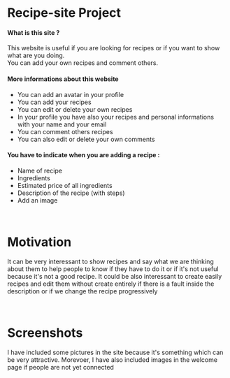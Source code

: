 <h1>Recipe-site Project</h1>

<h4>What is this site ?</h4>
<p>This website is useful if you are looking for recipes or if you want to show what are you doing.
	<br>
You can add your own recipes and comment others.</p>

<h4>More informations about this website</h4>
<ul>
<li>You can add an avatar in your profile</li>
  <li>You can add your recipes</li>
  <li>You can edit or delete your own recipes</li>
  <li>In your profile you have also your recipes and personal informations with your name and your email</li>
  <li>You can comment others recipes</li>
  <li>You can also edit or delete your own comments</li>
</ul>

<h4>You have to indicate when you are adding a recipe :</h4>
<ul>
	<li>Name of recipe</li>
	<li>Ingredients</li>
	<li>Estimated price of all ingredients</li>
	<li>Description of the recipe (with steps)</li>
	<li>Add an image</li>
</ul>

<br>

<h1>Motivation</h1>
<p>It can be very interessant to show recipes and say what we are thinking about them to help people to know if they have to do it or if it's not useful because it's not a good recipe. It could be also interessant to create easily recipes and edit them without create entirely if there is a fault inside the description or if we change the recipe progressively</p>

<br>

<h1>Screenshots</h1>
<p>I have included some pictures in the site because it's something which can be very attractive. Morevoer, I have also included images in the welcome page if people are not yet connected</p>